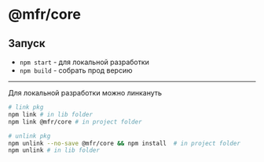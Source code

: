 # @mfr/core

## Запуск

- `npm start` - для локальной разработки
- `npm build` - собрать прод версию

---

Для локальной разработки можно линкануть

```sh
# link pkg
npm link # in lib folder
npm link @mfr/core # in project folder

# unlink pkg
npm unlink --no-save @mfr/core && npm install  # in project folder
npm unlink # in lib folder
```
